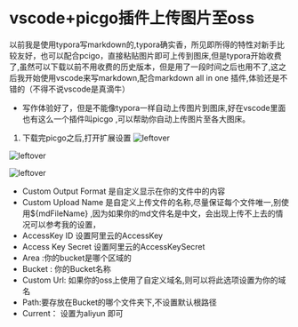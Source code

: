 # vscode+picgo插件上传图片至oss

以前我是使用typora写markdown的,typora确实香，所见即所得的特性对新手比较友好，也可以配合pcigo，直接粘贴图片即可上传到图床,但是typora开始收费了,虽然可以下载以前不用收费的历史版本，但是用了一段时间之后也用不了,这之后我开始使用vscode来写markdown,配合markdown all in one 插件,体验还是不错的（不得不说vscode是真滴牛）

- 写作体验好了，但是不能像typora一样自动上传图片到图床,好在vscode里面也有这么一个插件叫picgo ,可以帮助你自动上传图片至各大图床。
  
<!-- more -->

1. 下载完picgo之后,打开扩展设置
![leftover](https://leftover-md.oss-cn-guangzhou.aliyuncs.com/img-md/20220714224737-2022-07-14.png)

![leftover](https://leftover-md.oss-cn-guangzhou.aliyuncs.com/img-md/20220714225219-2022-07-14.png)

![leftover](https://leftover-md.oss-cn-guangzhou.aliyuncs.com/img-md/20220714230908-2022-07-14.png)

 - Custom Output Format 是自定义显示在你的文件中的内容
 - Custom Upload Name 是自定义上传文件的名称,尽量保证每个文件唯一,别使用${mdFileName} ,因为如果你的md文件名是中文，会出现上传不上去的情况可以参考我的设置，
 - AccessKey ID 设置阿里云的AccessKey
 - Access Key Secret 设置阿里云的AccessKeySecret
 - Area :你的bucket是哪个区域的
 - Bucket : 你的Bucket名称
 - Custom Url: 如果你的oss上使用了自定义域名,则可以将此选项设置为你的域名
 - Path:要存放在Bucket的哪个文件夹下,不设置默认根路径
 - Current： 设置为aliyun 即可

